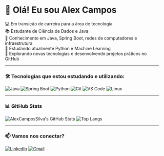 # 👋 Olá! Eu sou Alex Campos

💻 Em transição de carreira para a área de tecnologia  
📚 Estudante de Ciência de Dados e Java  
🔧 Conhecimento em Java, Spring Boot, redes de computadores e infraestrutura  
🐍 Estudando atualmente Python e Machine Learning  
🚀 Explorando novas tecnologias e desenvolvendo projetos práticos no GitHub  

---

### 🛠️ Tecnologias que estou estudando e utilizando:

![Java](https://img.shields.io/badge/Java-ED8B00?style=flat-square&logo=java&logoColor=white)
![Spring Boot](https://img.shields.io/badge/Spring_Boot-6DB33F?style=flat-square&logo=spring-boot&logoColor=white)
![Python](https://img.shields.io/badge/Python-3776AB?style=flat-square&logo=python&logoColor=white)
![Git](https://img.shields.io/badge/Git-F05032?style=flat-square&logo=git&logoColor=white)
![VS Code](https://img.shields.io/badge/VS_Code-007ACC?style=flat-square&logo=visual-studio-code&logoColor=white)
![Linux](https://img.shields.io/badge/Linux-FCC624?style=flat-square&logo=linux&logoColor=black)

---

### 📊 GitHub Stats

![AlexCamposSilva's GitHub Stats](https://github-readme-stats.vercel.app/api?username=AlexCamposSilva&show_icons=true&theme=tokyonight)
![Top Langs](https://github-readme-stats.vercel.app/api/top-langs/?username=AlexCamposSilva&layout=compact&theme=tokyonight)

---

### 📫 Vamos nos conectar?

[![LinkedIn](https://img.shields.io/badge/LinkedIn-0A66C2?style=flat-square&logo=linkedin&logoColor=white)](https://www.linkedin.com/in/seu-linkedin/)
[![Gmail](https://img.shields.io/badge/Gmail-D14836?style=flat-square&logo=gmail&logoColor=white)](mailto:seu@email.com)

